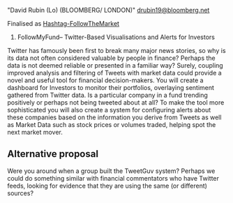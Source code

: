 "David Rubin (Lo) (BLOOMBERG/ LONDON)" <drubin19@bloomberg.net>

Finalised as
[Hashtag-FollowTheMarket](Hashtag-FollowTheMarket "wikilink")

1.  FollowMyFund– Twitter-Based Visualisations and Alerts for Investors

Twitter has famously been first to break many major news stories, so why
is its data not often considered valuable by people in finance? Perhaps
the data is not deemed reliable or presented in a familiar way? Surely,
coupling improved analysis and filtering of Tweets with market data
could provide a novel and useful tool for financial decision-makers. You
will create a dashboard for Investors to monitor their portfolios,
overlaying sentiment gathered from Twitter data. Is a particular company
in a fund trending positively or perhaps not being tweeted about at all?
To make the tool more sophisticated you will also create a system for
configuring alerts about these companies based on the information you
derive from Tweets as well as Market Data such as stock prices or
volumes traded, helping spot the next market mover.

## Alternative proposal

Were you around when a group built the TweetGuv system? Perhaps we could
do something similar with financial commentators who have Twitter feeds,
looking for evidence that they are using the same (or different)
sources?
